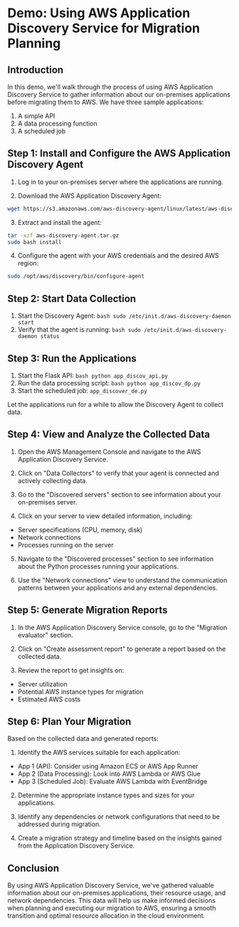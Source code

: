 # Demo: Using AWS Application Discovery Service for Migration Planning

## Introduction

In this demo, we'll walk through the process of using AWS Application Discovery Service to gather information about our on-premises applications before migrating them to AWS. We have three sample applications:

1. A simple API
2. A data processing function
3. A scheduled job

## Step 1: Install and Configure the AWS Application Discovery Agent

1. Log in to your on-premises server where the applications are running.

2. Download the AWS Application Discovery Agent:

```bash
wget https://s3.amazonaws.com/aws-discovery-agent/linux/latest/aws-discovery-agent.tar.gz
```


3. Extract and install the agent:

```bash
tar -xzf aws-discovery-agent.tar.gz
sudo bash install
```


4. Configure the agent with your AWS credentials and the desired AWS region:
```bash
sudo /opt/aws/discovery/bin/configure-agent
```

## Step 2: Start Data Collection
  1. Start the Discovery Agent:
    ```bash
    sudo /etc/init.d/aws-discovery-daemon start
    ```
  2. Verify that the agent is running:
    ```bash
    sudo /etc/init.d/aws-discovery-daemon status
    ```  

## Step 3: Run the Applications
  1. Start the Flask API:
    ```bash
    python app_discov_api.py
    ```
  2. Run the data processing script:
    ```bash
    python app_discov_dp.py
    ```
  3. Start the scheduled job:
    ```app_discover_de.py
    ```
    

Let the applications run for a while to allow the Discovery Agent to collect data.

## Step 4: View and Analyze the Collected Data

1. Open the AWS Management Console and navigate to the AWS Application Discovery Service.

2. Click on "Data Collectors" to verify that your agent is connected and actively collecting data.

3. Go to the "Discovered servers" section to see information about your on-premises server.

4. Click on your server to view detailed information, including:
- Server specifications (CPU, memory, disk)
- Network connections
- Processes running on the server

5. Navigate to the "Discovered processes" section to see information about the Python processes running your applications.

6. Use the "Network connections" view to understand the communication patterns between your applications and any external dependencies.

## Step 5: Generate Migration Reports

1. In the AWS Application Discovery Service console, go to the "Migration evaluator" section.

2. Click on "Create assessment report" to generate a report based on the collected data.

3. Review the report to get insights on:
- Server utilization
- Potential AWS instance types for migration
- Estimated AWS costs

## Step 6: Plan Your Migration

Based on the collected data and generated reports:

1. Identify the AWS services suitable for each application:
- App 1 (API): Consider using Amazon ECS or AWS App Runner
- App 2 (Data Processing): Look into AWS Lambda or AWS Glue
- App 3 (Scheduled Job): Evaluate AWS Lambda with EventBridge

2. Determine the appropriate instance types and sizes for your applications.

3. Identify any dependencies or network configurations that need to be addressed during migration.

4. Create a migration strategy and timeline based on the insights gained from the Application Discovery Service.

## Conclusion

By using AWS Application Discovery Service, we've gathered valuable information about our on-premises applications, their resource usage, and network dependencies. This data will help us make informed decisions when planning and executing our migration to AWS, ensuring a smooth transition and optimal resource allocation in the cloud environment.
